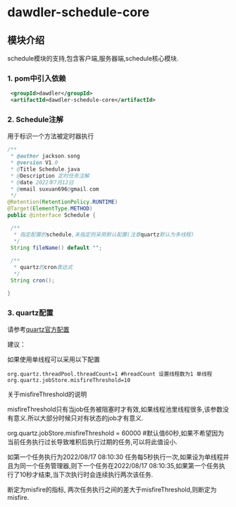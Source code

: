 # dawdler-schedule-core

## 模块介绍

schedule模块的支持,包含客户端,服务器端,schedule核心模块.

### 1. pom中引入依赖

```xml
 <groupId>dawdler</groupId>
 <artifactId>dawdler-schedule-core</artifactId>
```

### 2. Schedule注解

用于标识一个方法被定时器执行

```java
/**
 * @author jackson.song
 * @version V1.0
 * @Title Schedule.java
 * @Description 定时任务注解
 * @date 2022年7月12日
 * @email suxuan696@gmail.com
 */
@Retention(RetentionPolicy.RUNTIME)
@Target(ElementType.METHOD)
public @interface Schedule {

 /**
  * 指定配置的schedule,未指定则采用默认配置(注意quartz默认为多线程)
  */
 String fileName() default "";
 
 /**
  * quartz的cron表达式
  */
 String cron();

}

```

### 3. quartz配置

请参考[quartz官方配置](http://www.quartz-scheduler.org/documentation/quartz-2.3.0/configuration/)

建议：

如果使用单线程可以采用以下配置

```properties
org.quartz.threadPool.threadCount=1 #hreadCount 设置线程数为1 单线程
org.quartz.jobStore.misfireThreshold=10
```

关于misfireThreshold的说明

misfireThreshold只有当job任务被阻塞时才有效,如果线程池里线程很多,该参数没有意义.所以大部分时候只对有状态的job才有意义.

org.quartz.jobStore.misfireThreshold = 60000 #默认值60秒,如果不希望因为当前任务执行过长导致堆积后执行过期的任务,可以将此值设小.

如第一个任务执行为2022/08/17 08:10:30 任务每5秒执行一次,如果设为单线程并且为同一个任务管理器,则下一个任务在2022/08/17 08:10:35,如果第一个任务执行了10秒才结束,当下次执行时会连续执行两次该任务.

断定为misfire的指标, 两次任务执行之间的差大于misfireThreshold,则断定为misfire.
